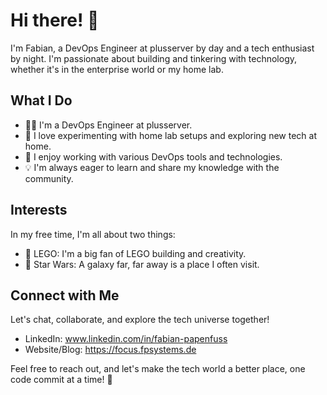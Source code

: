 # Hi there! 👋

I'm Fabian, a DevOps Engineer at plusserver by day and a tech enthusiast by night. I'm passionate about building and tinkering with technology, whether it's in the enterprise world or my home lab. 

## What I Do
- 👨‍💻 I'm a DevOps Engineer at plusserver.
- 🏡 I love experimenting with home lab setups and exploring new tech at home.
- 🧰 I enjoy working with various DevOps tools and technologies.
- 💡 I'm always eager to learn and share my knowledge with the community.

## Interests
In my free time, I'm all about two things:
- 🌟 LEGO: I'm a big fan of LEGO building and creativity.
- 🚀 Star Wars: A galaxy far, far away is a place I often visit.

## Connect with Me
Let's chat, collaborate, and explore the tech universe together!
- LinkedIn: www.linkedin.com/in/fabian-papenfuss
- Website/Blog: https://focus.fpsystems.de

Feel free to reach out, and let's make the tech world a better place, one code commit at a time! 🚀
